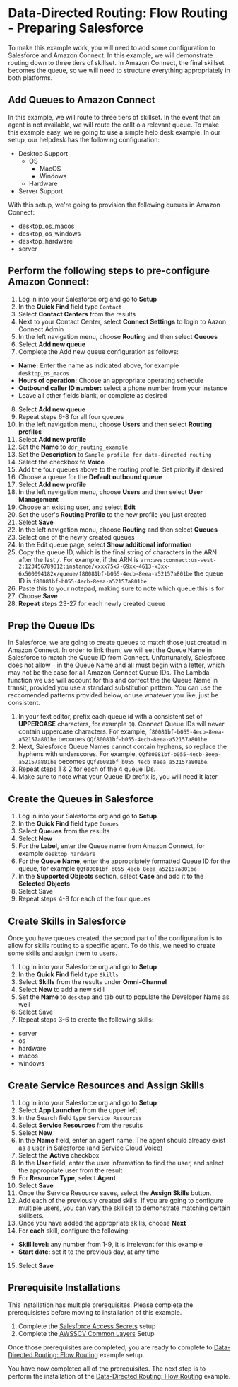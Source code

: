 # Data-Directed Routing: Flow Routing - Preparing Salesforce
To make this example work, you will need to add some configuration to Salesforce and Amazon Connect. In this example, we will demonstrate routing down to three tiers of skillset. In Amazon Connect, the final skillset becomes the queue, so we will need to structure everything appropriately in both platforms. 

## Add Queues to Amazon Connect
In this example, we will route to three tiers of skillset. In the event that an agent is not available, we will route the callt o a relevant queue. To make this example easy, we're going to use a simple help desk example. In our setup, our helpdesk has the following configuration:
- Desktop Support
    - OS
        - MacOS
        - Windows
    - Hardware
- Server Support

With this setup, we're going to provision the following queues in Amazon Connect:
- desktop_os_macos
- desktop_os_windows
- desktop_hardware
- server

## Perform the following steps to pre-configure Amazon Connect:
1. Log in into your Salesforce org and go to **Setup** 
2. In the **Quick Find** field type `Contact`
3. Select **Contact Centers** from the results
4. Next to your Contact Center, select **Connect Settings** to login to Aazon Connect Admin
5. In the left navigation menu, choose **Routing** and then select **Queues**
6. Select **Add new queue**
7. Complete the Add new queue configuration as follows:
 - **Name:** Enter the name as indicated above, for example `desktop_os_macos`
 - **Hours of operation:** Choose an appropriate operating schedule
 - **Outbound caller ID number:** select a phone number from your instance
 - Leave all other fields blank, or complete as desired
8. Select **Add new queue**
9. Repeat steps 6-8 for all four queues
10. In the left navigation menu, choose **Users** and then select **Routing profiles**
11. Select **Add new profile**
12. Set the **Name** to `ddr_routing_example`
13. Set the **Description** to `Sample profile for data-directed routing`
14. Select the checkbox fo **Voice**
15. Add the four queues above to the routing profile. Set priority if desired
16. Choose a queue for the **Default outbound queue**
17. Select **Add new profile**
18. In the left navigation menu, choose **Users** and then select **User Management**
19. Choose an existing user, and select **Edit**
20. Set the user's **Routing Profile** to the new profile you just created
21. Select **Save**
22. In the left navigation menu, choose **Routing** and then select **Queues**
23. Select one of the newly created queues
24. In the Edit queue page, select **Show additional information**
25. Copy the queue ID, which is the final string of characters in the ARN after the last `/`. For example, if the ARN is `arn:aws:connect:us-west-2:123456789012:instance/xxxx75x7-69xx-4613-x3xx-6x500094182x/queue/f80081bf-b055-4ecb-8eea-a52157a801be` the queue ID is `f80081bf-b055-4ecb-8eea-a52157a801be`
26. Paste this to your notepad, making sure to note which queue this is for
27. Choose **Save**
28. **Repeat** steps 23-27 for each newly created queue

## Prep the Queue IDs
In Salesforce, we are going to create queues to match those just created in Amazon Connect. In order to link them, we will set the Queue Name in Salesforce to match the Queue ID from Connect. Unfortunately, Salesforce does not allow `-` in the Queue Name and all must begin with a letter, which may not be the case for all Amazon Connect Queue IDs. The Lambda function we use will account for this and correct the the Queue Name in transit, provided you use a standard substitution pattern. You can use the reccomended patterns provided below, or use whatever you like, just be consistent.
1. In your text editor, prefix each queue id with a consistent set of **UPPERCASE** characters, for example `QQ`. Connect Queue IDs will never contain uppercase characters. For example, `f80081bf-b055-4ecb-8eea-a52157a801be` becomes `QQf80081bf-b055-4ecb-8eea-a52157a801be`
2. Next, Salesforce Queue Names cannot contain hyphens, so replace the hyphens with underscores. For example, `QQf80081bf-b055-4ecb-8eea-a52157a801be` becomes `QQf80081bf_b055_4ecb_8eea_a52157a801be`.
3. Repeat steps 1 & 2 for each of the 4 queue IDs.
4. Make sure to note what your Queue ID prefix is, you will need it later

## Create the Queues in Salesforce
1. Log in into your Salesforce org and go to **Setup** 
2. In the **Quick Find** field type `Queues`
3. Select **Queues** from the results
4. Select **New**
5. For the **Label**, enter the Queue name from Amazon Connect, for example `desktop_hardware`
6. For the **Queue Name**, enter the appropriately formatted Queue ID for the queue, for example `QQf80081bf_b055_4ecb_8eea_a52157a801be`
7. In the **Supported Objects** section, select **Case** and add it to the **Selected Objects**
8. Select Save
9. Repeat steps 4-8 for each of the four queues

## Create Skills in Salesforce
Once you have queues created, the second part of the configuration is to allow for skills routing to a specific agent. To do this, we need to create some skills and assign them to users. 
1. Log in into your Salesforce org and go to **Setup** 
2. In the **Quick Find** field type `Skills`
3. Select **Skills** from the results under **Omni-Channel**
4. Select **New** to add a new skill
5. Set the **Name** to `desktop` and tab out to populate the Developer Name as well
6. Select Save
7. Repeat steps 3-6 to create the following skills:
 - server
 - os
 - hardware
 - macos
 - windows
 
## Create Service Resources and Assign Skills
1. Log in into your Salesforce org and go to **Setup** 
2. Select **App Launcher** from the upper left
3. In the Search field type `Service Resources`
4. Select **Service Resources** from the results
5. Select **New**
6. In the **Name** field, enter an agent name. The agent should already exist as a user in Salesforce (and Service Cloud Voice)
7. Select the **Active** checkbox
8. In the **User** field, enter the user information to find the user, and select the appropriate user from the result
9. For **Resource Type**, select **Agent**
10. Select **Save**
11. Once the Service Resource saves, select the **Assign Skills** button. 
12. Add each of the previously created skills. If you are going to configure multiple users, you can vary the skillset to demonstrate matching certain skillsets.
13. Once you have added the appropriate skills, choose **Next**
14. For **each** skill, configure the following:
 - **Skill level:** any number from 1-9, it is irrelevant for this example
 - **Start date:** set it to the previous day, at any time
15. Select **Save**

## Prerequisite Installations
This installation has multiple prerequisites. Please complete the prerequisistes before moving to installation of this example.
1. Complete the [Salesforce Access Secrets](../../common/AWSSCV-SalesforceConfig) setup
2. Complete the [AWSSCV Common Layers](../../common/AWSSCV-CommonLayers) Setup

Once those prerequisites are completed, you are ready to complete to [Data-Directed Routing: Flow Routing](Docs/install.md) example setup.

You have now completed all of the prerequisites. The next step is to perform the installation of the [Data-Directed Routing: Flow Routing](ddr_fr_install.md) example.
